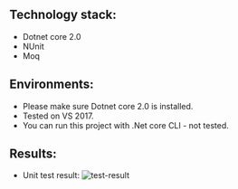 ## Technology stack:
* Dotnet core 2.0
* NUnit
* Moq

## Environments:
* Please make sure Dotnet core 2.0 is installed.
* Tested on VS 2017.
* You can run this project with .Net core CLI - not tested.

## Results:
* Unit test result: 
  ![test-result](https://image.ibb.co/cvBpWL/test-result.png)
